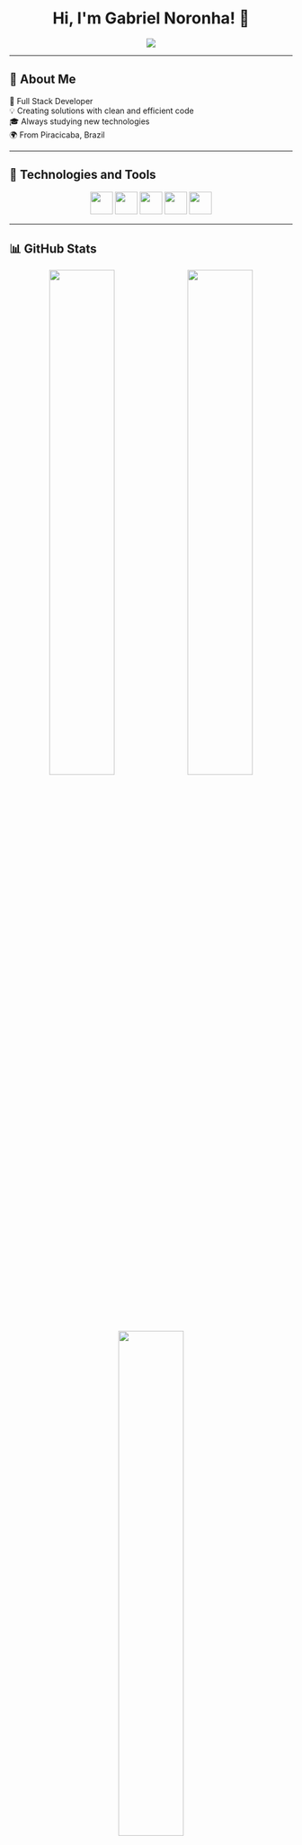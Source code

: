 <h1 align="center">Hi, I'm Gabriel Noronha! 👋</h1>

<p align="center">
  <img src="https://readme-typing-svg.herokuapp.com?color=00FFEF&size=25&center=true&vCenter=true&lines=Fullstack+Developer;Passionate+about+technology;Always+learning+new+skills!" />
</p>

---

## 🚀 About Me

🎯 Full Stack Developer <br>
💡 Creating solutions with clean and efficient code <br>
🎓 Always studying new technologies <br>
🌍 From Piracicaba, Brazil

---

## 🧰 Technologies and Tools

<div align="center">
  <img src="https://cdn.jsdelivr.net/gh/devicons/devicon/icons/javascript/javascript-original.svg" height="40" />
  <img src="https://cdn.jsdelivr.net/gh/devicons/devicon/icons/java/java-original.svg" height="40" />
  <img src="https://cdn.jsdelivr.net/gh/devicons/devicon/icons/nodejs/nodejs-original.svg" height="40" />
  <img src="https://cdn.jsdelivr.net/gh/devicons/devicon/icons/python/python-original.svg" height="40" />
  <img src="https://cdn.jsdelivr.net/gh/devicons/devicon/icons/mysql/mysql-original.svg" height="40" />
</div>

---

## 📊 GitHub Stats

<div align="center">
  <img src="https://github-readme-stats.vercel.app/api?username=noronhagabriel&show_icons=true&theme=tokyonight&count_private=true&hide=issues" width="48%" />
  <img src="https://github-readme-streak-stats.herokuapp.com/?user=noronhagabriel&theme=tokyonight" width="48%" />
</div>

<br/>

<div align="center">
  <img src="https://github-readme-stats.vercel.app/api/top-langs/?username=noronhagabriel&layout=compact&theme=tokyonight" width="48%" />
</div>

---

## 📫 Contact

- 💼 LinkedIn: [Gabriel Noronha](https://www.linkedin.com/in/gabriel-noronha-/)
- ✉️ Email: [gabrielnoronha](gonzalesgabriel2016@gmail.com)

---

<p align="center">
  <img src="https://media.giphy.com/media/qgQUggAC3Pfv687qPC/giphy.gif" width="300" />
</p>

<p align="center">
  <i>"Code is poetry."</i>
</p>
